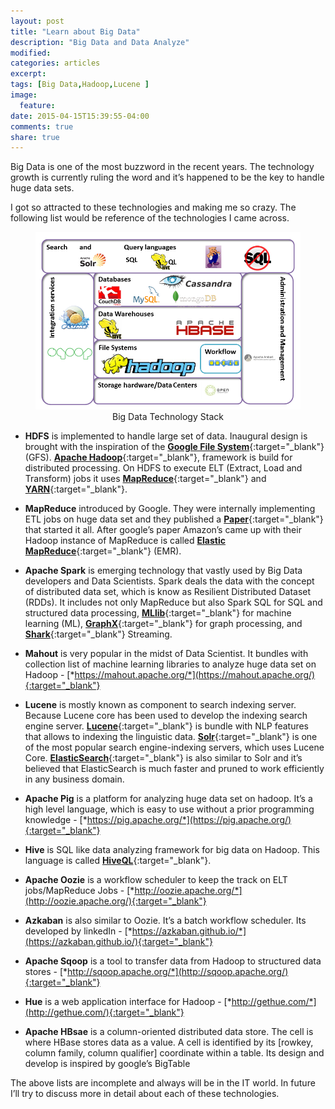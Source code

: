 ```yaml
---
layout: post
title: "Learn about Big Data"
description: "Big Data and Data Analyze"
modified:
categories: articles
excerpt:
tags: [Big Data,Hadoop,Lucene ]
image: 
  feature: 
date: 2015-04-15T15:39:55-04:00
comments: true
share: true
---
```


Big Data is one of the most buzzword in the recent years. The technology growth is currently ruling the word and it’s happened to be the key to handle huge data sets.

I got so attracted to these technologies and making me so crazy. The following list would be reference of the technologies I came across.  

<figure>
	<a href="/articles/bigdata-opensource-technology-stack.png"><img src="/articles/bigdata-opensource-technology-stack.png" alt="image" title="Big Data Technology Stack"></a>
	<figcaption><div style="text-align:center;">Big Data Technology Stack</div></figcaption>
</figure>


* **HDFS** is implemented to handle large set of data. Inaugural design is brought with the inspiration of the [**Google File System**](http://research.google.com/archive/gfs.html){:target="_blank"} (GFS). [**Apache Hadoop**](http://hadoop.apache.org/){:target="_blank"}, framework is build for distributed processing.  On HDFS to execute ELT (Extract, Load and Transform) jobs it uses [**MapReduce**](http://hadoop.apache.org/docs/current/hadoop-mapreduce-client/hadoop-mapreduce-client-core/MapReduceTutorial.html){:target="_blank"} and [**YARN**](http://hadoop.apache.org/docs/current/hadoop-yarn/hadoop-yarn-site/YARN.html){:target="_blank"}.

* **MapReduce** introduced by Google. They were internally implementing ETL jobs on huge data set and they published a [**Paper**](http://static.googleusercontent.com/media/research.google.com/en/us/archive/mapreduce-osdi04.pdf){:target="_blank"} that started it all. After google’s paper Amazon’s came up with their Hadoop instance of MapReduce is called [**Elastic MapReduce**](http://aws.amazon.com/elasticmapreduce/){:target="_blank"} (EMR).

* **Apache Spark** is emerging technology that vastly used by Big Data developers and Data Scientists. Spark deals the data with the concept of distributed data set, which is know as Resilient Distributed Dataset (RDDs). It includes not only MapReduce but also Spark SQL for SQL and structured data processing, [**MLlib**](https://spark.apache.org/docs/1.1.0/mllib-guide.html){:target="_blank"} for machine learning (ML), [**GraphX**](https://spark.apache.org/graphx/){:target="_blank"} for graph processing, and [**Shark**](https://spark.apache.org/sql/){:target="_blank"} Streaming.

* **Mahout** is very popular in the midst of Data Scientist. It bundles with collection list of machine learning libraries to analyze huge data set on Hadoop - [*https://mahout.apache.org/*](https://mahout.apache.org/){:target="_blank"}

* **Lucene** is mostly known as component to search indexing server. Because Lucene core has been used to develop the indexing search engine server. [**Lucene**](https://lucene.apache.org/){:target="_blank"} is bundle with NLP features that allows to indexing the linguistic data. [**Solr**](http://lucene.apache.org/solr/){:target="_blank"} is one of the most popular search engine-indexing servers, which uses Lucene Core. [**ElasticSearch**](https://www.elastic.co/){:target="_blank"} is also similar to Solr and it’s believed that ElasticSearch is much faster and pruned to work efficiently in any business domain.

* **Apache Pig** is a platform for analyzing huge data set on hadoop. It’s a high level language, which is easy to use without a prior programming knowledge - [*https://pig.apache.org/*](https://pig.apache.org/){:target="_blank"}

* **Hive** is SQL like data analyzing framework for big data on Hadoop. This language is called [**HiveQL**](https://hive.apache.org/){:target="_blank"}.

* **Apache Oozie** is a workflow scheduler to keep the track on ELT jobs/MapReduce Jobs - [*http://oozie.apache.org/*](http://oozie.apache.org/){:target="_blank"}

* **Azkaban** is also similar to Oozie. It’s a batch workflow scheduler. Its developed by linkedIn - [*https://azkaban.github.io/*](https://azkaban.github.io/){:target="_blank"}

* **Apache Sqoop** is a tool to transfer data from Hadoop to structured data stores - [*http://sqoop.apache.org/*](http://sqoop.apache.org/){:target="_blank"}

* **Hue** is a web application interface for Hadoop - [*http://gethue.com/*](http://gethue.com/){:target="_blank"}

* **Apache HBsae** is a column-oriented distributed data store. The cell is where HBase stores data as a value. A cell is identified by its [rowkey, column family, column qualifier] coordinate within a table. Its design and develop is inspired by google’s BigTable


The above lists are incomplete and always will be in the IT world. In future I’ll try to discuss more in detail about each of these technologies.


